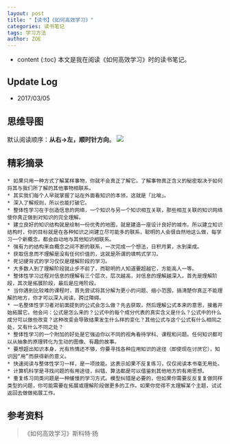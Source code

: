 ```yaml
---
layout: post
title: "【读书】《如何高效学习》"
categories: 读书笔记
tags: 学习方法
author: ZOE
---
```


* content
{:toc}
本文是我在阅读《如何高效学习》时的读书笔记。





## Update Log
- 2017/03/05

## 思维导图
默认阅读顺序：**从右→左，顺时针方向**。
![](https://raw.githubusercontent.com/woaielf/woaielf.github.io/master/_posts/Pic/1703/170305-1.png)


## 精彩摘录

    * 如果只用一种方式了解某样事物，你就不会真正了解它。了解事物真正含义的秘密取决于如何将其与我们所了解的其他事物相联系。
    * 其实我们每个人早就掌握了站在外面看知识的本领，这就是「比喻」。
    * 深入了解规则，所以也能打破它。
    * 整体性学习在于创造信息的网络，一个知识与另一个知识相互关联，那些相互关联的知识网络使你真正做到对知识的完全理解。
    * 建立良好的知识结构就是绘制一份优秀的地图，就是建造一座设计良好的城市。所以建立知识结构时，你的目标就是在各种知识之间建立尽可能多的联系，聪明的人会很自然地这么做，每学习一个新概念，都会自动地与其他知识相联系。
    * 强有力的结构来自概念之间不断的联系，一次完成一个想法，日积月累，水到渠成。
    * 获取信息而不理解是没有任何价值的，这就是所谓的填鸭式学习。
    * 死记硬背式的学习仅仅是理解阶段的学习。
    * 大多数人到了理解阶段就止步不前了，而聪明的人知道要超越它，方能高人一等。
    * 整体性学习过程对信息的理解有三个层次，层次越高，对信息的理解越深入。首先是理解阶段，其次是拓展阶段，最后是应用阶段。
    * 当你遇到比较难的课程时，首先尝试将其分解为更小的问题、缩小范围，搞清楚你真正不能理解的地方，你才可以深入阅读，跨过障碍。
    * 一名整体性学习者对前面提到的公式会怎么做？先去获取，然后理解公式本来的意思，接着开始拓展它。他会问：公式是怎么来的？公式中的每个成分代表的真实含义是什么？公式中的什么成分可以做些改变？这种改变会导致结果发生什么样的变化？其他公式与这个公式有什么相同之处，又有什么不同之处？
    * 整体性学习的一个附加的好处是它强迫你以不同的视角看待学科、课程和问题。任何知识都可以从抽象的原理转化为生动的图像、有趣的故事。
    * 要想超出知识本身，光有热情还不够，你要寻找各种应用知识的途径（即使现在讨厌它），知识因“用”而获得新的意义。
    * 快速阅读与整体性学习一样，是一项技能。这表示如果不反复练习，仅仅阅读本书毫无用处。
    * 计算机科学是寻找问题的有用途径，纠错、算法都是可以借鉴到其他地方的有用思想。
    * 重复练习同类问题是一种缓慢的学习方式。模型纠错是必要的，但如果你需要反反复复做同样类型的问题，你可能需要在拓展或理解阶段做更多的工作。如果你觉得不太理解某个主题，试试返回去做做拓展工作。






## 参考资料
> 《如何高效学习》斯科特·扬

